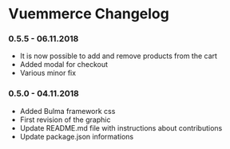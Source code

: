 # Vuemmerce Changelog

### 0.5.5 - 06.11.2018

* It is now possible to add and remove products from the cart
* Added modal for checkout
* Various minor fix

### 0.5.0 - 04.11.2018

* Added Bulma framework css
* First revision of the graphic
* Update README.md file with instructions about contributions
* Update package.json informations